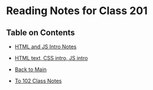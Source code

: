 # Reading Notes for Class 201

## Table on Contents

- [HTML and JS Intro Notes](html_js_intro.md)
- [HTML text, CSS intro, JS intro](html_text_css_js.md)


- [Back to Main](README.md)
- [To 102 Class Notes](class_102_notes.md)